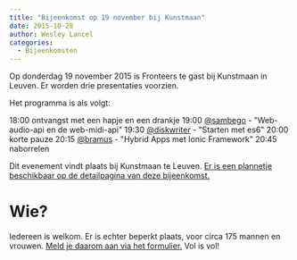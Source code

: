 ```yaml
---
title: "Bijeenkomst op 19 november bij Kunstmaan"
date: 2015-10-28
author: Wesley Lancel
categories: 
  - Bijeenkomsten
---
```

Op donderdag 19 november 2015 is Fronteers te gast bij Kunstmaan in Leuven. Er worden drie presentaties voorzien.

Het programma is als volgt:

18:00 ontvangst met een hapje en een drankje
19:00 [@sambego](https://twitter.com/sambego) - "Web-audio-api en de web-midi-api"
19:30 [@diskwriter](https://twitter.com/diskwriter) - "Starten met es6"
20:00 korte pauze
20:15 [@bramus](https://twitter.com/bramus) - "Hybrid Apps met Ionic Framework"
20:45 naborrelen

Dit evenement vindt plaats bij Kunstmaan te Leuven. [Er is een plannetje beschikbaar op de detailpagina van deze bijeenkomst.](/bijeenkomsten/2015/kunstmaan)

# Wie?

Iedereen is welkom. Er is echter beperkt plaats, voor circa 175 mannen en vrouwen. [Meld je daarom aan via het formulier.](/bijeenkomsten/2015/kunstmaan#formulier-1) Vol is vol!